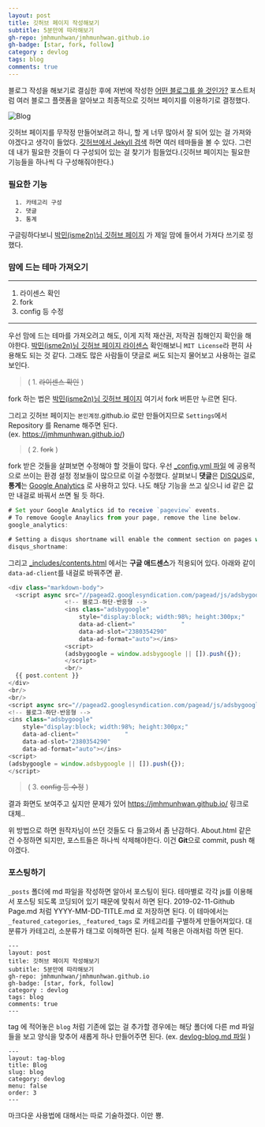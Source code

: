```yaml
---
layout: post
title: 깃허브 페이지 작성해보기
subtitle: 5분만에 따라해보기
gh-repo: jmhmunhwan/jmhmunhwan.github.io
gh-badge: [star, fork, follow]
category : devlog
tags: blog
comments: true
---
```


블로그 작성을 해보기로 결심한 후에 저번에 작성한 [어떤 블로그를 쓸 것인가?](https://jmhmunhwan.github.io/devlog/2019/01/21/How-I-Can-Choose-Appropriate-Blog/)
포스트처럼 여러 블로그 플랫폼을 알아보고 최종적으로 깃허브 페이지를 이용하기로 결정했다. 

![Blog](http://www.ybrikman.com/assets/img/blog/github-pages/github-pages.png)

깃허브 페이지를 무작정 만들어보려고 하니, 할 게 너무 많아서 잘 되어 있는 걸 가져와야겠다고 생각이 들었다. [깃허브에서 Jekyll 검색](https://github.com/search?q=jekyll)
하면 여러 테마들을 볼 수 있다. 그런데 내가 필요한 것들이 다 구성되어 있는 걸 찾기가 힘들었다.(깃허브 페이지는 필요한 기능들을 하나씩 다 구성해줘야한다.)

### 필요한 기능

```
  1. 카테고리 구성
  2. 댓글
  3. 통계
```

구글링하다보니 [박민(isme2n)님 깃허브 페이지](https://isme2n.github.io/) 가 제일 맘에 들어서 가져다 쓰기로 정했다.

### 맘에 드는 테마 가져오기

---

  1. 라이센스 확인
  2. fork
  3. config 등 수정

---
우선 맘에 드는 테마를 가져오려고 해도, 이게 지적 재산권, 저작권 침해인지 확인을 해야한다.
[박민(isme2n)님 깃허브 페이지 라이센스](https://github.com/isme2n/isme2n.github.io/blob/master/LICENSE.md)
확인해보니 `MIT License`라 편히 사용해도 되는 것 같다. 그래도 많은 사람들이 댓글로 써도 되는지 물어보고 사용하는 걸로 보인다.

>(  1. ~~라이센스 확인~~ )

fork 하는 법은 [박민(isme2n)님 깃허브 페이지](https://isme2n.github.io/) 여기서 fork 버튼만 누르면 된다.

그리고 깃허브 페이지는 ``본인계정``.github.io 로만 만들어지므로 ``Settings``에서 Repository 를 Rename 해주면 된다.
<br>(ex. https://jmhmunhwan.github.io/)

>(  2. ~~fork~~ )

fork 받은 것들을 살펴보면 수정해야 할 것들이 많다. 우선 [_config.yml 파일](https://github.com/jmhmunhwan/jmhmunhwan.github.io/blob/master/_config.yml)
에 공용적으로 쓰이는 환경 설정 정보들이 많으므로 이걸 수정했다. 살펴보니 **댓글**은 [DISQUS](https://disqus.com/)로, 
**통계**는 [Google Analytics](https://analytics.google.com/) 로 사용하고 있다.
나도 해당 기능을 쓰고 싶으니 id 같은 값만 내걸로 바꿔서 쓰면 될 듯 하다. 

```javascript
# Set your Google Analytics id to receive `pageview` events.
# To remove Google Anaylics from your page, remove the line below.
google_analytics:

# Setting a disqus shortname will enable the comment section on pages with `comments: true` in the front matter
disqus_shortname:
```

그리고 [_includes/contents.html](https://github.com/jmhmunhwan/jmhmunhwan.github.io/blob/master/_includes/contents.html) 에서는
**구글 애드센스**가 적용되어 있다. 아래와 같이 ``data-ad-client``를 내걸로 바꿔주면 끝.

```javascript
<div class="markdown-body">
  <script async src="//pagead2.googlesyndication.com/pagead/js/adsbygoogle.js"></script>
                <!-- 블로그-하단-반응형 -->
                <ins class="adsbygoogle"
                    style="display:block; width:98%; height:300px;"
                    data-ad-client="             "
                    data-ad-slot="2380354290"
                    data-ad-format="auto"></ins>
                <script>
                (adsbygoogle = window.adsbygoogle || []).push({});
                </script>
                <br/>
  {{ post.content }}
</div>
<br/>
<br/>
<script async src="//pagead2.googlesyndication.com/pagead/js/adsbygoogle.js"></script>
<!-- 블로그-하단-반응형 -->
<ins class="adsbygoogle"
    style="display:block; width:98%; height:300px;"
    data-ad-client="             "
    data-ad-slot="2380354290"
    data-ad-format="auto"></ins>
<script>
(adsbygoogle = window.adsbygoogle || []).push({});
</script>
```

>(  3. ~~config 등 수정~~ )

결과 화면도 보여주고 싶지만 문제가 있어  https://jmhmunhwan.github.io/ 링크로 대체..

위 방법으로 하면 원작자님이 쓰던 것들도 다 들고와서 좀 난감하다. About.html 같은 건 수정하면 되지만, 포스트들은 하나씩 삭제해야한다.
이건 **Git**으로 commit, push 해야겠다.


### 포스팅하기

`_posts` 폴더에 md 파일을 작성하면 알아서 포스팅이 된다. 테마별로 각각 js를 이용해서 포스팅 되도록 코딩되어 있기 때문에 맞춰서 하면 된다.
2019-02-11-Github Page.md 처럼 YYYY-MM-DD-TITLE.md 로 저장하면 된다. 이 테마에서는 ``_featured_categories``, ``_featured_tags`` 로 카테고리를 구별하게 만들어져있다. 대분류가 카테고리, 소분류가 태그로 이해하면 된다. 실제 적용은 아래처럼 하면 된다.

```
---
layout: post
title: 깃허브 페이지 작성해보기
subtitle: 5분만에 따라해보기
gh-repo: jmhmunhwan/jmhmunhwan.github.io
gh-badge: [star, fork, follow]
category : devlog
tags: blog
comments: true
---
```

tag 에 적어놓은 ``blog`` 처럼 기존에 없는 걸 추가할 경우에는 해당 폴더에 다른 md 파일들을 보고 양식을 맞추어 새롭게 하나 만들어주면 된다.
(ex. [devlog-blog.md 파일](https://github.com/jmhmunhwan/jmhmunhwan.github.io/edit/master/_featured_tags/devlog-blog.md) )

```
---
layout: tag-blog
title: Blog
slug: blog
category: devlog
menu: false
order: 3
---
```

마크다운 사용법에 대해서는 따로 기술하겠다.
이만 뿅.
